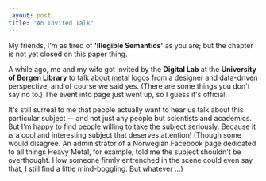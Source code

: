 ```yaml
---
layout: post
title: "An Invited Talk"
---
```


My friends, I'm as tired of **'Illegible Semantics'** as you are; but the chapter is not yet closed on this paper thing.

A while ago, me and my wife got invited by the **Digital Lab** at the **University of Bergen Library** to <a href="https://www.uib.no/digitallab/149401/illegible-semantics-metal-logos-designer-and-data-driven-perspective" target="_blank">talk about metal logos</a> from a designer and data-driven perspective, and of course we said yes. (There are some things you don't say no to.) The event info page just went up, so I guess it's official.

It's still surreal to me that people actually want to hear us talk about this particular subject -- and not just any people but scientists and academics. But I'm happy to find people willing to take the subject seriously. Because it *is* a cool and interesting subject that deserves attention! (Though some would disagree. An administrator of a Norwegian Facebook page dedicated to all things Heavy Metal, for example, told me the subject shouldn't be overthought. How someone firmly entrenched in the scene could even say that, I still find a little mind-boggling. But whatever ...)